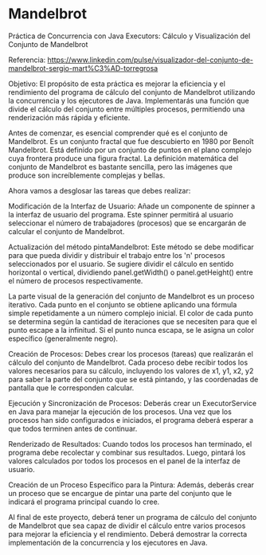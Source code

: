 # Mandelbrot

Práctica de Concurrencia con Java Executors: Cálculo y Visualización del Conjunto de Mandelbrot

Referencia: https://www.linkedin.com/pulse/visualizador-del-conjunto-de-mandelbrot-sergio-mart%C3%AD-torregrosa

Objetivo: El propósito de esta práctica es mejorar la eficiencia y el rendimiento del programa de cálculo del conjunto de Mandelbrot utilizando la concurrencia y los ejecutores de Java. Implementarás una función que divide el cálculo del conjunto entre múltiples procesos, permitiendo una renderización más rápida y eficiente.

Antes de comenzar, es esencial comprender qué es el conjunto de Mandelbrot. Es un conjunto fractal que fue descubierto en 1980 por Benoît Mandelbrot. Está definido por un conjunto de puntos en el plano complejo cuya frontera produce una figura fractal. La definición matemática del conjunto de Mandelbrot es bastante sencilla, pero las imágenes que produce son increíblemente complejas y bellas.

Ahora vamos a desglosar las tareas que debes realizar:

Modificación de la Interfaz de Usuario: Añade un componente de spinner a la interfaz de usuario del programa. Este spinner permitirá al usuario seleccionar el número de trabajadores (procesos) que se encargarán de calcular el conjunto de Mandelbrot.

Actualización del método pintaMandelbrot: Este método se debe modificar para que pueda dividir y distribuir el trabajo entre los 'n' procesos seleccionados por el usuario. Se sugiere dividir el cálculo en sentido horizontal o vertical, dividiendo panel.getWidth() o panel.getHeight() entre el número de procesos respectivamente.

La parte visual de la generación del conjunto de Mandelbrot es un proceso iterativo. Cada punto en el conjunto se obtiene aplicando una fórmula simple repetidamente a un número complejo inicial. El color de cada punto se determina según la cantidad de iteraciones que se necesiten para que el punto escape a la infinitud. Si el punto nunca escapa, se le asigna un color específico (generalmente negro).

Creación de Procesos: Debes crear los procesos (tareas) que realizarán el cálculo del conjunto de Mandelbrot. Cada proceso debe recibir todos los valores necesarios para su cálculo, incluyendo los valores de x1, y1, x2, y2 para saber la parte del conjunto que se está pintando, y las coordenadas de pantalla que le corresponden calcular.

Ejecución y Sincronización de Procesos: Deberás crear un ExecutorService en Java para manejar la ejecución de los procesos. Una vez que los procesos han sido configurados e iniciados, el programa deberá esperar a que todos terminen antes de continuar.

Renderizado de Resultados: Cuando todos los procesos han terminado, el programa debe recolectar y combinar sus resultados. Luego, pintará los valores calculados por todos los procesos en el panel de la interfaz de usuario.

Creación de un Proceso Específico para la Pintura: Además, deberás crear un proceso que se encargue de pintar una parte del conjunto que le indicará el programa principal cuando lo cree.

Al final de este proyecto, deberá tener un programa de cálculo del conjunto de Mandelbrot que sea capaz de dividir el cálculo entre varios procesos para mejorar la eficiencia y el rendimiento. Deberá demostrar la correcta implementación de la concurrencia y los ejecutores en Java.

